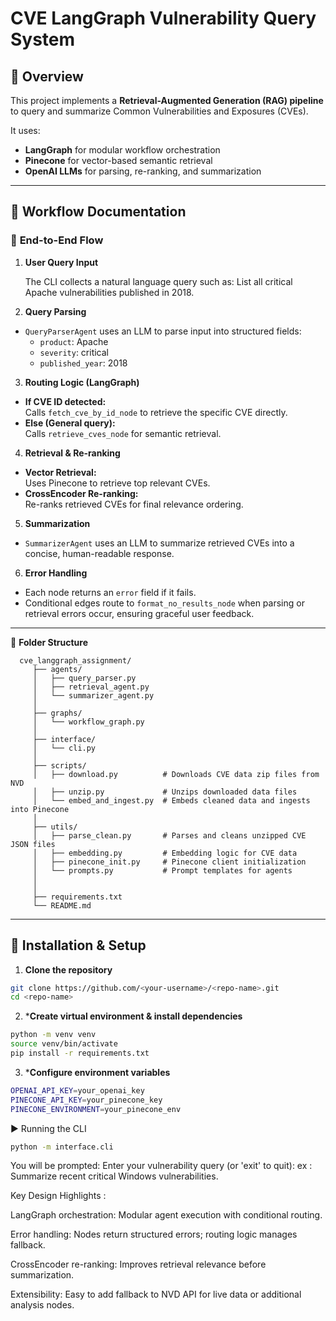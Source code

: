 # CVE LangGraph Vulnerability Query System

## 🚀 Overview

This project implements a **Retrieval-Augmented Generation (RAG) pipeline** to query and summarize Common Vulnerabilities and Exposures (CVEs).

It uses:

- **LangGraph** for modular workflow orchestration
- **Pinecone** for vector-based semantic retrieval
- **OpenAI LLMs** for parsing, re-ranking, and summarization

---

## 📝 **Workflow Documentation**

### 🔄 **End-to-End Flow**

1. **User Query Input**

   The CLI collects a natural language query such as:  List all critical Apache vulnerabilities published in 2018.

2. **Query Parsing**

- `QueryParserAgent` uses an LLM to parse input into structured fields:
  - `product`: Apache
  - `severity`: critical
  - `published_year`: 2018

3. **Routing Logic (LangGraph)**

- **If CVE ID detected:**\
  Calls `fetch_cve_by_id_node` to retrieve the specific CVE directly.
- **Else (General query):**\
  Calls `retrieve_cves_node` for semantic retrieval.

4. **Retrieval & Re-ranking**

- **Vector Retrieval:**\
  Uses Pinecone to retrieve top relevant CVEs.
- **CrossEncoder Re-ranking:**\
  Re-ranks retrieved CVEs for final relevance ordering.

5. **Summarization**

- `SummarizerAgent` uses an LLM to summarize retrieved CVEs into a concise, human-readable response.

6. **Error Handling**

- Each node returns an `error` field if it fails.
- Conditional edges route to `format_no_results_node` when parsing or retrieval errors occur, ensuring graceful user feedback.

---

📂 **Folder Structure**

      cve_langgraph_assignment/
         ├── agents/
         │   ├── query_parser.py
         │   ├── retrieval_agent.py
         │   └── summarizer_agent.py
         │
         ├── graphs/
         │   └── workflow_graph.py
         │
         ├── interface/
         │   └── cli.py
         │
         ├── scripts/
         │   ├── download.py          # Downloads CVE data zip files from NVD
         │   ├── unzip.py             # Unzips downloaded data files
         │   └── embed_and_ingest.py  # Embeds cleaned data and ingests into Pinecone
         │
         ├── utils/
         │   ├── parse_clean.py       # Parses and cleans unzipped CVE JSON files
         │   ├── embedding.py         # Embedding logic for CVE data
         │   ├── pinecone_init.py     # Pinecone client initialization
         │   └── prompts.py           # Prompt templates for agents
         │
         │
         ├── requirements.txt
         └── README.md


---

## 🔧 **Installation & Setup**

1. **Clone the repository**

```bash
git clone https://github.com/<your-username>/<repo-name>.git
cd <repo-name>

```
2. ***Create virtual environment & install dependencies**
```bash
python -m venv venv
source venv/bin/activate
pip install -r requirements.txt
```

3. ***Configure environment variables**
```bash
OPENAI_API_KEY=your_openai_key
PINECONE_API_KEY=your_pinecone_key
PINECONE_ENVIRONMENT=your_pinecone_env
```

▶️ Running the CLI
```bash
python -m interface.cli
```
You will be prompted:
     Enter your vulnerability query (or 'exit' to quit): ex : Summarize recent critical Windows vulnerabilities.
    

Key Design Highlights  :

LangGraph orchestration: Modular agent execution with conditional routing.

Error handling: Nodes return structured errors; routing logic manages fallback.

CrossEncoder re-ranking: Improves retrieval relevance before summarization.

Extensibility: Easy to add fallback to NVD API for live data or additional analysis nodes.











